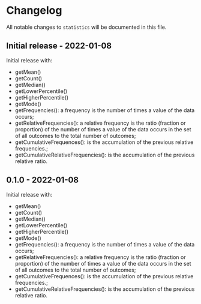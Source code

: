 # Changelog

All notable changes to `statistics` will be documented in this file.

## Initial release - 2022-01-08

Initial release with:

- getMean()
- getCount()
- getMedian()
- getLowerPercentile()
- getHigherPercentile()
- getMode()
- getFrequencies(): a frequency is the number of times a value of the data occurs;
- getRelativeFrequencies(): a relative frequency is the ratio (fraction or proportion) of the number of times a value of the data occurs in the set of all outcomes to the total number of outcomes;
- getCumulativeFrequences(): is the accumulation of the previous relative frequencies.;
- getCumulativeRelativeFrequencies(): is the accumulation of the previous relative ratio.

## 0.1.0 - 2022-01-08

Initial release with:

- getMean()
- getCount()
- getMedian()
- getLowerPercentile()
- getHigherPercentile()
- getMode()
- getFrequencies(): a frequency is the number of times a value of the data occurs;
- getRelativeFrequencies(): a relative frequency is the ratio (fraction or proportion) of the number of times a value of the data occurs in the set of all outcomes to the total number of outcomes;
- getCumulativeFrequences(): is the accumulation of the previous relative frequencies.;
- getCumulativeRelativeFrequencies(): is the accumulation of the previous relative ratio.

